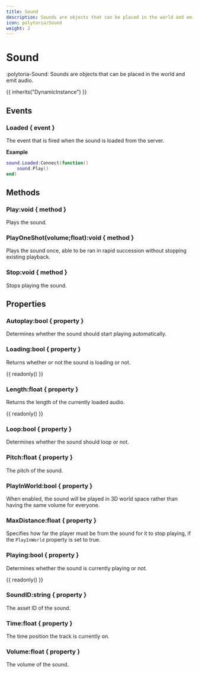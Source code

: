```yaml
---
title: Sound
description: Sounds are objects that can be placed in the world and emit audio.
icon: polytoria/Sound
weight: 2
---
```


# Sound

:polytoria-Sound: Sounds are objects that can be placed in the world and emit audio.

{{ inherits("DynamicInstance") }}

## Events

### Loaded { event }

The event that is fired when the sound is loaded from the server.

**Example**

```lua
sound.Loaded:Connect(function()
    sound.Play()
end)
```

## Methods

### Play:void { method }

Plays the sound.

### PlayOneShot(volume;float):void { method }

Plays the sound once, able to be ran in rapid succession without stopping existing playback.

### Stop:void { method }

Stops playing the sound.

## Properties

### Autoplay:bool { property }

Determines whether the sound should start playing automatically.

### Loading:bool { property }

Returns whether or not the sound is loading or not.

{{ readonly() }}

### Length:float { property }

Returns the length of the currently loaded audio.

{{ readonly() }}

### Loop:bool { property }

Determines whether the sound should loop or not.

### Pitch:float { property }

The pitch of the sound.

### PlayInWorld:bool { property }

When enabled, the sound will be played in 3D world space rather than having the same volume for everyone.

### MaxDistance:float { property }

Specifies how far the player must be from the sound for it to stop playing, if the `PlayInWorld` property is set to true.

### Playing:bool { property }

Determines whether the sound is currently playing or not.

{{ readonly() }}

### SoundID:string { property }

The asset ID of the sound.

### Time:float { property }

The time position the track is currently on.

### Volume:float { property }

The volume of the sound.
